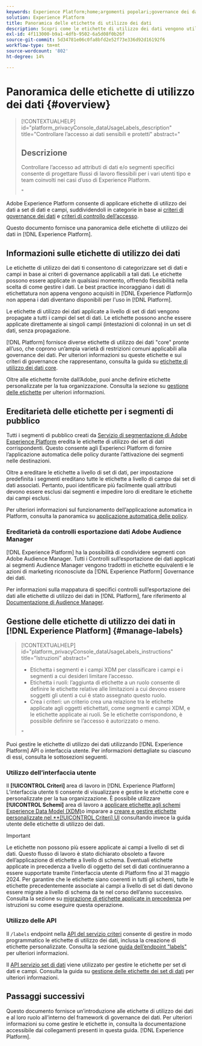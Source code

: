 ```yaml
---
keywords: Experience Platform;home;argomenti popolari;governance dei dati;etichetta di utilizzo dati api;servizio criteri api;panoramica etichette di utilizzo dati
solution: Experience Platform
title: Panoramica delle etichette di utilizzo dei dati
description: Scopri come le etichette di utilizzo dei dati vengono utilizzate per contribuire a rafforzare la conformità alla governance dei dati in Adobe Experience Platform.
exl-id: 4f113000-b9a1-4dfb-9502-6a5d08f0b26f
source-git-commit: 5d34781e06c0fa8bfd2e52f73e336d92d16192f6
workflow-type: tm+mt
source-wordcount: '802'
ht-degree: 14%

---
```


# Panoramica delle etichette di utilizzo dei dati {#overview}

>[!CONTEXTUALHELP]
>id="platform_privacyConsole_dataUsageLabels_description"
>title="Controllare l’accesso ai dati sensibili e protetti"
>abstract="<h2>Descrizione</h2><p>Controllare l’accesso ad attributi di dati e/o segmenti specifici consente di progettare flussi di lavoro flessibili per i vari utenti tipo e team coinvolti nei casi d’uso di Experience Platform.</p>"

Adobe Experience Platform consente di applicare etichette di utilizzo dei dati a set di dati e campi, suddividendoli in categorie in base ai [criteri di governance dei dati](../policies/overview.md) e [criteri di controllo dell’accesso](../../access-control/abac/ui/policies.md).

Questo documento fornisce una panoramica delle etichette di utilizzo dei dati in [!DNL Experience Platform].

## Informazioni sulle etichette di utilizzo dei dati

Le etichette di utilizzo dei dati ti consentono di categorizzare set di dati e campi in base ai criteri di governance applicabili a tali dati. Le etichette possono essere applicate in qualsiasi momento, offrendo flessibilità nella scelta di come gestire i dati. Le best practice incoraggiano i dati di etichettatura non appena vengono acquisiti in [!DNL Experience Platform]o non appena i dati diventano disponibili per l&#39;uso in [!DNL Platform].

Le etichette di utilizzo dei dati applicate a livello di set di dati vengono propagate a tutti i campi del set di dati. Le etichette possono anche essere applicate direttamente ai singoli campi (intestazioni di colonna) in un set di dati, senza propagazione.

[!DNL Platform] fornisce diverse etichette di utilizzo dei dati &quot;core&quot; pronte all’uso, che coprono un’ampia varietà di restrizioni comuni applicabili alla governance dei dati. Per ulteriori informazioni su queste etichette e sui criteri di governance che rappresentano, consulta la guida su [etichette di utilizzo dei dati core](reference.md).

Oltre alle etichette fornite dall’Adobe, puoi anche definire etichette personalizzate per la tua organizzazione. Consulta la sezione su [gestione delle etichette](#manage-labels) per ulteriori informazioni.

## Ereditarietà delle etichette per i segmenti di pubblico

Tutti i segmenti di pubblico creati da [Servizio di segmentazione di Adobe Experience Platform](../../segmentation/home.md) eredita le etichette di utilizzo dei set di dati corrispondenti. Questo consente agli Experienci Platform di fornire l’applicazione automatica delle policy durante l’attivazione dei segmenti nelle destinazioni.

Oltre a ereditare le etichette a livello di set di dati, per impostazione predefinita i segmenti ereditano tutte le etichette a livello di campo dai set di dati associati. Pertanto, puoi identificare più facilmente quali attributi devono essere esclusi dai segmenti e impedire loro di ereditare le etichette dai campi esclusi.

Per ulteriori informazioni sul funzionamento dell’applicazione automatica in Platform, consulta la panoramica su [applicazione automatica delle policy](../enforcement/auto-enforcement.md).

### Ereditarietà da controlli esportazione dati Adobe Audience Manager

[!DNL Experience Platform] ha la possibilità di condividere segmenti con Adobe Audience Manager. Tutti i Controlli sull’esportazione dei dati applicati ai segmenti Audience Manager vengono tradotti in etichette equivalenti e le azioni di marketing riconosciute da [!DNL Experience Platform] Governance dei dati.

Per informazioni sulla mappatura di specifici controlli sull’esportazione dei dati alle etichette di utilizzo dei dati in [!DNL Platform], fare riferimento al [Documentazione di Audience Manager](https://experienceleague.adobe.com/docs/audience-manager/user-guide/implementation-integration-guides/integration-experience-platform/aam-aep-audience-sharing.html#aam-data-export-control-in-aep).

## Gestione delle etichette di utilizzo dei dati in [!DNL Experience Platform] {#manage-labels}

>[!CONTEXTUALHELP]
>id="platform_privacyConsole_dataUsageLabels_instructions"
>title="Istruzioni"
>abstract="<ul><li>Etichetta i segmenti e i campi XDM per classificare i campi e i segmenti a cui desideri limitare l’accesso.</li><li>Etichetta i ruoli: l’aggiunta di etichette a un ruolo consente di definire le etichette relative alle limitazioni a cui devono essere soggetti gli utenti a cui è stato assegnato questo ruolo.</li><li>Crea i criteri: un criterio crea una relazione tra le etichette applicate agli oggetti etichettati, come segmenti e campi XDM, e le etichette applicate ai ruoli. Se le etichette corrispondono, è possibile definire se l’accesso è autorizzato o meno.</li></ul>"

Puoi gestire le etichette di utilizzo dei dati utilizzando [!DNL Experience Platform] API o interfaccia utente. Per informazioni dettagliate su ciascuno di essi, consulta le sottosezioni seguenti.

### Utilizzo dell’interfaccia utente

Il **[!UICONTROL Criteri]** area di lavoro in [!DNL Experience Platform] L’interfaccia utente ti consente di visualizzare e gestire le etichette core e personalizzate per la tua organizzazione. È possibile utilizzare **[!UICONTROL Schemi]** area di lavoro a [applicare etichette agli schemi Experience Data Model (XDM)](../../xdm/tutorials/labels.md)o imparare a [creare e gestire etichette personalizzate nel **[!UICONTROL Criteri] UI](./user-guide.md) consultando invece la guida utente delle etichette di utilizzo dei dati.

>[!IMPORTANT]
>
>Le etichette non possono più essere applicate ai campi a livello di set di dati. Questo flusso di lavoro è stato dichiarato obsoleto a favore dell’applicazione di etichette a livello di schema. Eventuali etichette applicate in precedenza a livello di oggetto del set di dati continueranno a essere supportate tramite l’interfaccia utente di Platform fino al 31 maggio 2024. Per garantire che le etichette siano coerenti in tutti gli schemi, tutte le etichette precedentemente associate ai campi a livello di set di dati devono essere migrate a livello di schema da te nel corso dell’anno successivo. Consulta la sezione su [migrazione di etichette applicate in precedenza](../e2e.md#migrate-labels) per istruzioni su come eseguire questa operazione.

### Utilizzo delle API

Il `/labels` endpoint nella [API del servizio criteri](https://www.adobe.io/experience-platform-apis/references/policy-service/) consente di gestire in modo programmatico le etichette di utilizzo dei dati, inclusa la creazione di etichette personalizzate. Consulta la sezione [guida dell’endpoint &quot;labels&quot;](../api/labels.md) per ulteriori informazioni.

Il [API servizio set di dati](https://www.adobe.io/experience-platform-apis/references/dataset-service/) viene utilizzato per gestire le etichette per set di dati e campi. Consulta la guida su [gestione delle etichette dei set di dati](./dataset-api.md) per ulteriori informazioni.

## Passaggi successivi

Questo documento fornisce un’introduzione alle etichette di utilizzo dei dati e al loro ruolo all’interno del framework di governance dei dati. Per ulteriori informazioni su come gestire le etichette in, consulta la documentazione accessibile dai collegamenti presenti in questa guida. [!DNL Experience Platform].
